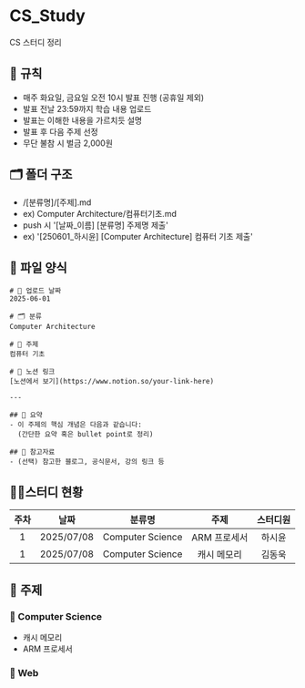 # CS_Study

CS 스터디 정리

## 🌳 규칙

- 매주 화요일, 금요일 오전 10시 발표 진행 (공휴일 제외)
- 발표 전날 23:59까지 학습 내용 업로드
- 발표는 이해한 내용을 가르치듯 설명
- 발표 후 다음 주제 선정
- 무단 불참 시 벌금 2,000원

## 🗂 폴더 구조

- /[분류명]/[주제].md
- ex) Computer Architecture/컴퓨터기초.md
- push 시 '[날짜_이름] [분류명] 주제명 제출'
- ex) '[250601_하시윤] [Computer Architecture] 컴퓨터 기초 제출'

## 🐼 파일 양식

```
# 📅 업로드 날짜  
2025-06-01  

# 🗂 분류  
Computer Architecture  

# 📌 주제  
컴퓨터 기초  

# 🔗 노션 링크  
[노션에서 보기](https://www.notion.so/your-link-here)

---

## 📖 요약
- 이 주제의 핵심 개념은 다음과 같습니다:  
  (간단한 요약 혹은 bullet point로 정리)

## 💬 참고자료
- (선택) 참고한 블로그, 공식문서, 강의 링크 등
```

## 🏃‍♂️스터디 현황
|주차|날짜|분류명|주제|스터디원|
|:-:|:-:|:-:|:-:|:-:|
|1|2025/07/08|Computer Science|ARM 프로세서|하시윤|
|1|2025/07/08|Computer Science|캐시 메모리|김동욱|


## 📖 주제
### 📌 Computer Science
- 캐시 메모리
- ARM 프로세서


### 📌 Web

